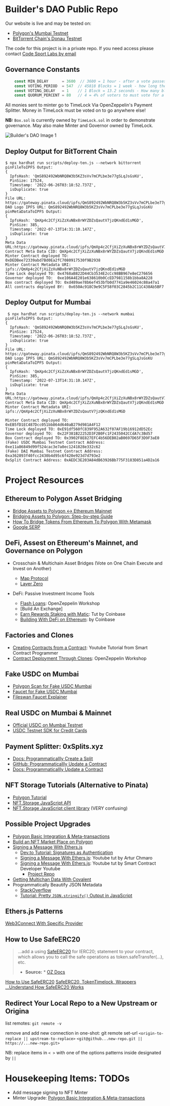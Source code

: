 # Builder's DAO Public Repo

Our website is live and may be tested on:

* [Polygon's Mumbai Testnet](https://builders-dao.vercel.app/) 
* [BitTorrent Chain's Donau Testnet](https://bttc-builders-dao.vercel.app/)

The code for this project is in a private repo. If you need access please contact [Code Sport Labs by email](https://codesport.io/contact-us)

## Governance Constants

```javascript
    const MIN_DELAY      = 3600  // 3600 = 1 hour - after a vote passes, you have 1 hour before you can enact  
    const VOTING_PERIOD  = 547  // 45818 Blocks = 1 week - how long the vote lasts. | 547 Blocks = 2 hours
    const VOTING_DELAY   = 1    // 1 Block = 13.2 seconds - How many blocks till a proposal vote becomes active
    const QUORUM_PERCENT = 80   // 4 = 4% of voters to must vote for a proposal to pass | 80 = 80%
```
All monies sent to minter go to TimeLock Via OpenZeppelin's Payment Splitter.  Money in TimeLock must be voted on to go anywhere else!

**NB:** `Box.sol` is currently owned by `TimeLock.sol` in order to demonstrate governance.  May also make Minter and Governor owned by TimeLock.

![Builder's DAO Image 1](https://bttc-builders-dao.vercel.app/images/analyst-typing.jpg)

## Deploy Output for BitTorrent Chain

```
$ npx hardhat run scripts/deploy-ten.js --network bittorrent
pinFileToIPFS Output:
{
  IpfsHash: 'QmS892492WbNRQ8W3b5KZ3sVv7mCPLbe3e77gSLqJsGsKU',
  PinSize: 17524,
  Timestamp: '2022-06-26T03:18:52.737Z',
  isDuplicate: true
}
File URL: https://gateway.pinata.cloud/ipfs/QmS892492WbNRQ8W3b5KZ3sVv7mCPLbe3e77gSLqJsGsKU
DAO Logo IPFS URL: QmS892492WbNRQ8W3b5KZ3sVv7mCPLbe3e77gSLqJsGsKU
pinMetaDataToIPFS Output:
{
  IpfsHash: 'QmXp4c2CfjXiZzXuNBx8rWYZDZsQautV7jzQKndEd1sMGD',
  PinSize: 385,
  Timestamp: '2022-07-13T14:31:10.147Z',
  isDuplicate: true
}
Meta Data URL:https://gateway.pinata.cloud/ipfs/QmXp4c2CfjXiZzXuNBx8rWYZDZsQautV7jzQKndEd1sMGD
Contract Meta Data CID: QmXp4c2CfjXiZzXuNBx8rWYZDZsQautV7jzQKndEd1sMGD
Minter Contract deployed TO: 0xDEDBee72339abd7Bd0Ea2fC7080917530f9B2938
Minter Contract Metadata URI: ipfs://QmXp4c2CfjXiZzXuNBx8rWYZDZsQautV7jzQKndEd1sMGD
Time Lock deployed TO: 0x4768aB822D44Cb3534E2cCc98BB967e8eC276656
Governor deployed TO:  0xe106A4E201e638610b0CcED7981158b1bba8A228
Box contract deployed TO: 0xd489ae78b6ef453bfb0d7741a9e46024c88a47a1
All contracts deployed BY:  0x650Ac918C9e9C5F58f03C2845b2C11C438Ab5BF7
```


## Deploy Output for Mumbai

```
 $ npx hardhat run scripts/deploy-ten.js --network mumbai
pinFileToIPFS Output:
{
  IpfsHash: 'QmS892492WbNRQ8W3b5KZ3sVv7mCPLbe3e77gSLqJsGsKU',
  PinSize: 17524,
  Timestamp: '2022-06-26T03:18:52.737Z',
  isDuplicate: true
}
File URL: https://gateway.pinata.cloud/ipfs/QmS892492WbNRQ8W3b5KZ3sVv7mCPLbe3e77gSLqJsGsKU
DAO Logo IPFS URL: QmS892492WbNRQ8W3b5KZ3sVv7mCPLbe3e77gSLqJsGsKU
pinMetaDataToIPFS Output:
{
  IpfsHash: 'QmXp4c2CfjXiZzXuNBx8rWYZDZsQautV7jzQKndEd1sMGD',
  PinSize: 385,
  Timestamp: '2022-07-13T14:31:10.147Z',
  isDuplicate: true
}
Meta Data URL:https://gateway.pinata.cloud/ipfs/QmXp4c2CfjXiZzXuNBx8rWYZDZsQautV7jzQKndEd1sMGD
Contract Meta Data CID: QmXp4c2CfjXiZzXuNBx8rWYZDZsQautV7jzQKndEd1sMGD
Minter Contract Metadata URI: ipfs://QmXp4c2CfjXiZzXuNBx8rWYZDZsQautV7jzQKndEd1sMGD

Minter Contract deployed TO: 0xEB5fD1EC487Dcc051bb864d640aB279d981A4F12
Time Lock deployed TO: 0xE91df560fC839F952A632f07AF19b16912dD52Ec
Governor deployed TO:  0x22F381B22252D3F2B0Fc1F2435042CCdA7c3Bd57
Box Contract deployed TO: 0x3902F8E827EFC4b56DEB02aB0697D65F3D9F3aE0
(Fake) USDC Mumbai Testnet Contract Address: 0xe11a86849d99f524cac3e7a0ec1241828e332c62
(Fake) DAI Mumbai Testnet Contract Address: 0xa362893f40fcc2430b4d95c6f420e923d7d793e2
0xSplit Contract Address: 0xAEDC3E203A84dB63926Bb775F3183D851a4D2a16
```

# Project Resources

## Ethereum to Polygon Asset Bridging
* [Bridge Assets to Polygon <-> Ethereum Mainnet](https://docs.polygon.technology/docs/develop/ethereum-polygon/submit-mapping-request)
* [Bridging Assets to Polygon: Step-by-step Guide](https://blog.forcedao.com/bridging-assets-to-polygon-step-by-step-guide-c0c84c94513d)
* [How To Bridge Tokens From Ethereum To Polygon With Metamask](https://consensys.net/blog/metamask/how-to-bridge-tokens-from-ethereum-to-polygon-with-metamask/)
* [Google SERP]()

## DeFi, Assest on Ethereum's Mainnet, and Governance on Polygon
* Crosschain & Multichain Asset Bridges (Vote on One Chain Execute and Invest on Another)
    * [Map Protocol](https://maplabs.io)
    * [Layer Zero](https:/layerzero.network/developers)

* DeFi: Passive Investment Income Tools 
    * [Flash Loans](https://blog.openzeppelin.com/flash-mintable-asset-backed-tokens/): OpenZeppelin Workshop
    * [Build An Exchange]
    * [Earn Rewards Staking with Matic](https://www.coinbase.com/learn/wallet/how-to-earn-rewards-staking-with-matic): Tut by Coinbase
    * [Building With DeFi on Ethereum](https://blog.coinbase.com/introduction-to-building-on-defi-with-ethereum-and-usdc-part-1-ea952295a6e2#ab6f): by Coinbase


## Factories and Clones
* [Creating Contracts from a Contract](https://www.youtube.com/watch?v=CyzsUA12ju4&t=2s): Youtube Tutorial from Smart Contract Programmer
* [Contract Deployment Through Clones](https://blog.openzeppelin.com/workshop-recap-cheap-contract-deployment-through-clones/): OpenZeppelin Workshop



## Fake USDC on Mumbai
* [Polygon Scan for Fake USDC Mumbai](https://mumbai.polygonscan.com/address/0xe11a86849d99f524cac3e7a0ec1241828e332c62)
* [Faucet for Fake USDC Mumbai](https://calibration-faucet.filswan.com/#/dashboard)
* [Fileswan Faucet Explainer](https://docs.filswan.com/development-resource/swan-token-contract/acquire-testnet-usdc-and-matic-tokens)

## Real USDC on Mumbai & Mainnet
* [Official USDC on Mumbai Testnet](https://developers.circle.com/docs/usdc-on-testnet#bridged-usdc-on-polygon-testnet)
* [USDC Testnet SDK for Credit Cards](https://developers.circle.com/docs/getting-started-with-the-circle-payments-api)

## Payment Splitter: 0xSplits.xyz
* [Docs: Programmaticallly Create a Split](https://docs.0xsplits.xyz/smartcontracts/SplitMain#createsplit)
* [GitHub: Programmaticallly Update a Contract](https://github.com/0xSplits/splits-contracts/blob/main/test/SplitMain.ts#L554-L567)
* [Docs: Programmaticallly Update a Contract](https://docs.0xsplits.xyz/smartcontracts/SplitMain#updatesplit)

## NFT Storage Tutorials (Alternative to Pinata)
* [Polygon Tutorial](https://docs.polygon.technology/docs/develop/nftstorage/)
* [NFT.Storage JavaScript API](https://docs.polygon.technology/docs/develop/nftstorage/)
* [NFT.Storage JavaScript client library](https://nft.storage/docs/client/js/) (VERY confusing)

## Possible Project Upgrades
* [Polygon Basic Integration & Meta-transactions](https://docs.opensea.io/docs/polygon-basic-integration)
* [Build an NFT Market Place on Polygon](https://dev.to/edge-and-node/building-scalable-full-stack-apps-on-ethereum-with-polygon-2cfb)
* [Signing a Message With Ethers.js](https://www.google.com/search?q=signing+a+message+with+ethers.js&oq=signing+a+message+with+ethers.js) 
    * [Dev.to Tutorial: Signatures as Authentication](https://dev.to/lparvinsmith/signatures-as-authentication-in-web3-3kod)
    * [Signing a Message With Ethers.js](https://www.youtube.com/watch?v=vhUjCLYlnMM): Youtube tut by Artur Chmaro 
    * [Signing a Message With Ethers.js](https://www.youtube.com/watch?v=Y6MtQG6IEGk): Youtube tut by Smart Contract Developer Youtube 
        * [Project Repo](https://github.com/t4sk/hello-erc20-permit)
* [Getting Multichan Data With Covalent](https://medium.com/encode-club/polygon-hackathon-getting-multi-chain-web3-data-with-one-unified-api-video-slides-fdcb787bcc79)
* Programmatically Beautify JSON Metadata
    * [StackOverflow](https://stackoverflow.com/a/11677276/946957)
    * [Tutorial: Pretty `JSON.stringify()` Output in JavaScript](https://thecodebarbarian.com/pretty-json-stringify-output.html)  

## Ethers.js Patterns
[Web3Connect With Specific Provider](https://github.com/diegoalzate/encode-bootcamp-group-23/blob/8735c7f52f84b8be982fa7e7c8641ff437a79dbf/packages/frontend/src/clientUtils.js)

## How to Use SafeERC20
> ...add a using [SafeERC20](https://github.com/OpenZeppelin/openzeppelin-contracts/blob/master/contracts/token/ERC20/utils/SafeERC20.sol) for IERC20; statement to your contract, which allows you to call the safe
> operations as token.safeTransfer(…​), etc.
> * **Source:** *  [OZ Docs](https://docs.openzeppelin.com/contracts/4.x/api/token/erc20#SafeERC20)

[How to Use SafeERC20](https://forum.openzeppelin.com/t/how-to-use-safeerc20/6342)
[SafeERC20, TokenTimelock, Wrappers](https://forum.openzeppelin.com/t/safeerc20-tokentimelock-wrappers/396)
[...Understand How SafeERC20 Works](https://forum.openzeppelin.com/t/making-sure-i-understand-how-safeerc20-works/2940)

## Redirect Your Local Repo to a New Upstream or Origina


list remotes: `git remote -v`

<!-- remove connection: `git remote  name_of_remote_to_remove` -->

remove and add new connection in one-shot: 
git remote set-url `<origin-to-replace || upstream-to-replace>` `<git@github...new-repo.git || https://...new-repo.git>`

NB: replace items in `< >` with one of the options patterns inside designated by `||`

# Housekeeping Items: TODOs

* Add message signing to NFT Minter
* Minter Upgrade: [Polygon Basic Integration & Meta-transactions](https://docs.opensea.io/docs/polygon-basic-integration)  
